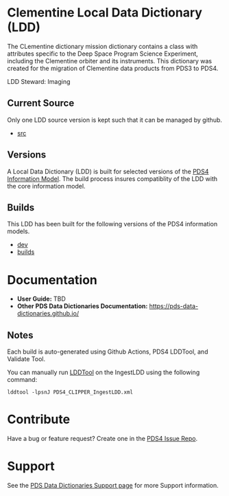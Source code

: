 # Clementine Local Data Dictionary (LDD)

The CLementine dictionary mission dictionary contains a class with attributes specific to the Deep Space Program Science Experiment, including the Clementine orbiter and its instruments. This dictionary was created for the migration of Clementine data products from PDS3 to PDS4.

LDD Steward: Imaging

## Current Source

Only one LDD source version is kept such that it can be managed by github.

- [src](src)

## Versions

A Local Data Dictionary (LDD) is built for selected versions of the [PDS4 Information Model](https://pds.nasa.gov/pds4/doc/im/).
The build process insures compatiblity of the LDD with the core information model.

## Builds

This LDD has been built for the following versions of the PDS4 information models.

- [dev](build/development)
- [builds](build)
	
# Documentation

* **User Guide:** TBD
* **Other PDS Data Dictionaries Documentation:** https://pds-data-dictionaries.github.io/

## Notes

Each build is auto-generated using Github Actions, PDS4 LDDTool, and Validate Tool.


You can manually run [LDDTool](https://nasa-pds.github.io/pds4-information-model/model-lddtool/index.html) on the IngestLDD using the following command:
```
lddtool -lpsnJ PDS4_CLIPPER_IngestLDD.xml
```


# Contribute

Have a bug or feature request? Create one in the [PDS4 Issue Repo](https://github.com/pds-data-dictionaries/PDS4-LDD-Issue-Repo/issues/new/choose).


# Support

See the [PDS Data Dictionaries Support page](https://pds-data-dictionaries.github.io/support/contribute.html) for more Support information.

